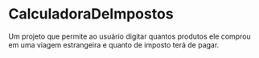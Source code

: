 # CalculadoraDeImpostos
Um projeto que permite ao usuário digitar quantos produtos ele comprou em uma viagem estrangeira e quanto de imposto terá de pagar.
